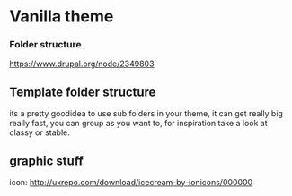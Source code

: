 # Vanilla theme

### Folder structure
https://www.drupal.org/node/2349803


## Template folder structure
its a pretty goodidea to use sub folders in your theme, it can get really big
really fast, you can group as you want to, for inspiration take a look at
classy or stable.





## graphic stuff
icon:
http://uxrepo.com/download/icecream-by-ionicons/000000
